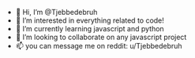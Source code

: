- 👋 Hi, I’m @Tjebbedebruh
- 👀 I’m interested in everything related to code!
- 🌱 I’m currently learning javascript and python
- 💞️ I’m looking to collaborate on any javascript project
- 📫 you can message me on reddit: u/Tjebbedebruh


